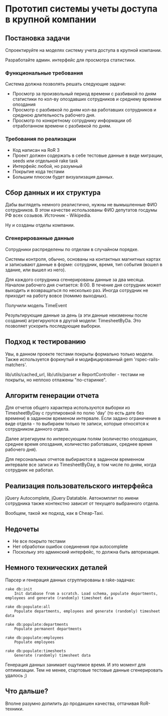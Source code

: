 # Прототип системы учеты доступа в крупной компании

## Постановка задачи

Спроектируйте на моделях систему учета доступа в крупной компании.

Разработайте админ. интерфейс для просмотра статистики.

### Функциональные требования

Система должна позволять решать следующие задачи:

* Просмотр за произвольный период времени с разбивкой по дням статистики по кол-ву опоздавших сотрудников и среднему
  времени опоздания
* Просмотр с разбивкой по дням кол-ва работавших сотрудников и среднюю длительность рабочего дня.
* Просмотр по конкретному сотруднику информации об отработанном времени с разбивкой по дням.


### Требования по реализации

* Код написан на RoR 3
* Проект должен содержать в себе тестовые данные в виде миграции, seeds или отдельной rake task
* Интерфейс любой, но разумный
* Покрытие кода тестами
* Большим плюсом будет визуализация данных.

## Сбор данных и их структура

Дабы выглядеть немного реалистично, нужны не вымышленные ФИО сотрудников. В этом качестве использованы ФИО депутатов
госдумы РФ всех созывов. Источник - Wikipedia.

Ну и созданы отделы компании.

### Сгенерированные данные

Сотрудники распределены по отделам в случайном порядке.

Системы контроля, обычно, основаны на контактных магнитных картах и записывают данные в форме: сотрудник, время, тип события (вошел в здание, или вышел из него).

Для каждого сотрудника сгенерированы данные за два месяца. Началом рабочего дня считается: 8:00. В течение дня
 сотрудник может выходить и возвращаться по несколько раз. Иногда сотрудник не приходит на работу вовсе (помимо выходных).

 Получили модель TimeEvent

Результирующие данные за день (а эти данные неизменны после создания) агрегируются в другой модели: TimesheetByDa.
 Это позволяет ускорить последующие выборки.

## Подход к тестированию

Увы, в данном проекте тестами покрыты формально только модели. Также используется форкнутый и модифицированный gem 'rspec-rails-matchers'.

lib/utils/cached_url, lib/utils/parser и ReportController - тестами не покрыты, но неплохо отлажены "по-старинке".

## Алгоритм генерации отчета

Для отчетов общего характера используются выборки из TimesheetByDay с группировкой по полю 'day' (то есть дате без времени) в заданном временом интервале. Если задано ограничение в виде отдела - то выбираем только те записи, которые относятся к сотрудником данного отдела.

Далее агрегируем по интересующим полям (количество опоздавших, среднее время опоздания, количество работавших, среднее время рабочего дня).

Для персональных отчетов выбираются в заданном временном интервале все записи из TimesheetByDay, в том числе по дням, когда сотрудник не работал.

## Реализация пользовательского интерфейса

jQuery Autocomplete, jQuery Datatable. Автокомплит по имени сотрудника также контекстно зависит от текущего выбранного отдела.

Вообщем, такой же подход, как в Cheap-Taxi.

## Недочеты

* Не все покрыто тестами
* Нет обработки ошибок соединения при autocomplete
* Поскольку это админский интерфейс, то должна быть авторизация.

## Немного технических деталей

Парсер и генерация данных сгруппированы в rake-задачах:

	rake db:init
		Init database from a scratch. Load schema, populate departments, employees and generate (randomly) timesheet data

	rake db:populate:all
		Populate departments, employees and generate (randomly) timesheet data

	rake db:populate:departments
		Populate permanent departments

	rake db:populate:employees
		Populate employees

	rake db:populate:timesheets
		Generate (randomly) timesheet data

Генерация данных занимает ощутимое время. И это момент для оптимизации. Тем не менее, стартовые тестовые данные сгенерировать удалось ;)

## Что дальше?

Вполне разумно допилить до продакшен качества, оттачивая RoR-техники.
